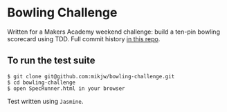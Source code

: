 
Bowling Challenge
=================

Written for a Makers Academy weekend challenge: build a ten-pin bowling scorecard using TDD. Full commit history [in this repo](https://github.com/mikjw/bowling-challenge-mw).

## To run the test suite

```
$ git clone git@github.com:mikjw/bowling-challenge.git
$ cd bowling-challenge
$ open SpecRunner.html in your browser 
```
Test written using `Jasmine`.